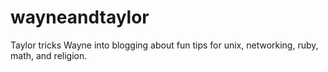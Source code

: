 wayneandtaylor
==============

Taylor tricks Wayne into blogging about fun tips for unix, networking, ruby, math, and religion. 
